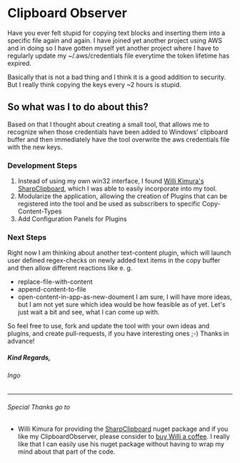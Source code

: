# Clipboard Observer
Have you ever felt stupid for copying text blocks and inserting them into a specific file again and again. I have joined yet another project using AWS and in doing so I have gotten myself yet another project where I have to regularly update my ~/.aws/credentials file everytime the token lifetime has expired.

Basically that is not a bad thing and I think it is a good addition to security. But I really think copying the keys every ~2 hours is stupid.
## So what was I to do about this?
Based on that I thought about creating a small tool, that allows me to recognize when those credentials have been added to Windows' clipboard buffer and then immediately have the tool overwrite the aws credentials file with the new keys.
### Development Steps

1. Instead of using my own win32 interface, I found [Willi Kimura's](https://github.com/Willy-Kimura/SharpClipboard/commits?author=Willy-Kimura) [SharpClipboard](https://github.com/Willy-Kimura/SharpClipboard), which I was able to easily incorporate into my tool.
2. Modularize the application, allowing the creation of Plugins that can be registered into the tool and be used as subscribers to specific Copy-Content-Types
3. Add Configuration Panels for Plugins

### Next Steps
Right now I am thinking about another text-content plugin, which will launch user defined regex-checks on newly added text items in the copy buffer and then allow different reactions like e. g.
- replace-file-with-content
- append-content-to-file
- open-content-in-app-as-new-doument
I am sure, I will have more ideas, but I am not yet sure which idea would be how feasible as of yet. Let's just wait a bit and see, what I can come up with.

So feel free to use, fork and update the tool with your own ideas and plugins, and create pull-requests, if you have interesting ones ;-)
Thanks in advance!

##### Kind Regards,
###### Ingo


---
###### Special Thanks go to 
- Willi Kimura for providing the [SharpClipboard](https://github.com/Willy-Kimura/SharpClipboard) nuget package and if you like my ClipboardObserver, please consider to [buy Willi a coffee](https://www.buymeacoffee.com/willykimura). I really like that I can easily use his nuget package without having to wrap my mind about that part of the code.
